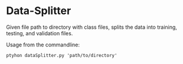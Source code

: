 # Data-Splitter
Given file path to directory with class files, splits the data into training, testing, and validation files.

Usage from the commandline:
```
ptyhon dataSplitter.py 'path/to/directory'
```
